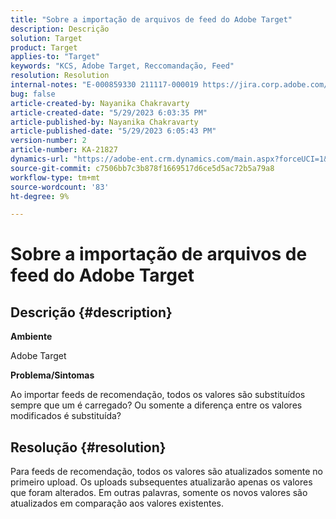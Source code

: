 ```yaml
---
title: "Sobre a importação de arquivos de feed do Adobe Target"
description: Descrição
solution: Target
product: Target
applies-to: "Target"
keywords: "KCS, Adobe Target, Reccomandação, Feed"
resolution: Resolution
internal-notes: "E-000859330 211117-000019 https://jira.corp.adobe.com/browse/RECS-5411"
bug: false
article-created-by: Nayanika Chakravarty
article-created-date: "5/29/2023 6:03:35 PM"
article-published-by: Nayanika Chakravarty
article-published-date: "5/29/2023 6:05:43 PM"
version-number: 2
article-number: KA-21827
dynamics-url: "https://adobe-ent.crm.dynamics.com/main.aspx?forceUCI=1&pagetype=entityrecord&etn=knowledgearticle&id=2b332d1f-4bfe-ed11-8f6e-6045bd006793"
source-git-commit: c7506bb7c3b878f1669517d6ce5d5ac72b5a79a8
workflow-type: tm+mt
source-wordcount: '83'
ht-degree: 9%

---
```


# Sobre a importação de arquivos de feed do Adobe Target

## Descrição {#description}


<b>Ambiente</b>

Adobe Target

<b>Problema/Sintomas</b>

Ao importar feeds de recomendação, todos os valores são substituídos sempre que um é carregado? Ou somente a diferença entre os valores modificados é substituída?


## Resolução {#resolution}


Para feeds de recomendação, todos os valores são atualizados somente no primeiro upload. Os uploads subsequentes atualizarão apenas os valores que foram alterados. Em outras palavras, somente os novos valores são atualizados em comparação aos valores existentes.
